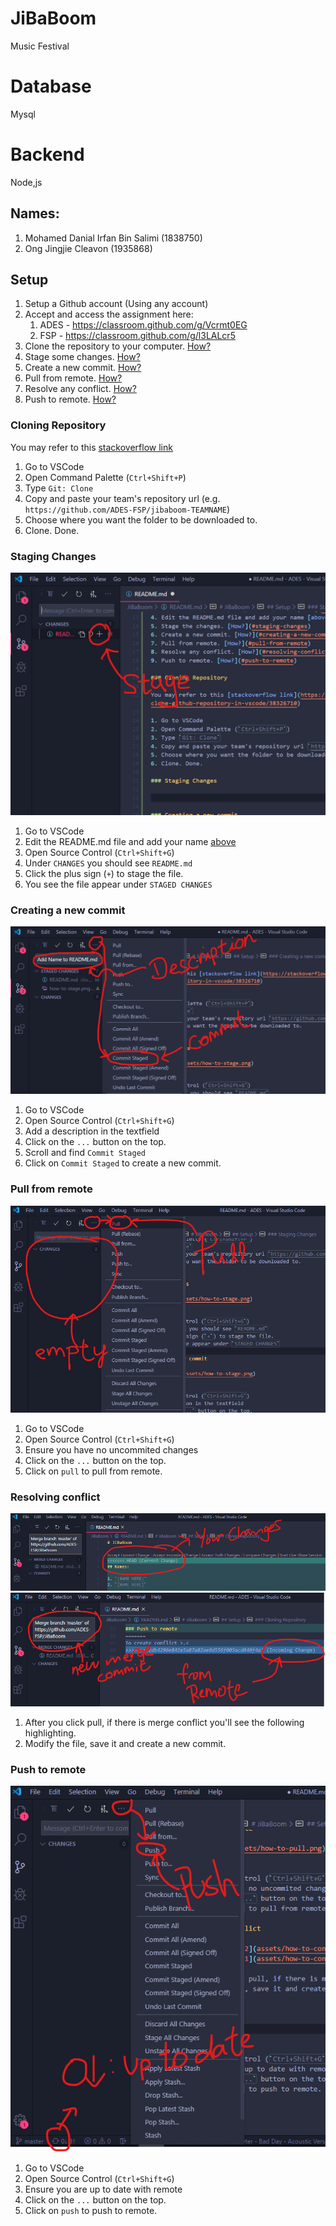 # JiBaBoom
Music Festival
# Database
Mysql
# Backend
Node,js
## Names:

1. Mohamed Danial Irfan Bin Salimi (1838750)
2. Ong Jingjie Cleavon (1935868)

## Setup

1. Setup a Github account (Using any account)
2. Accept and access the assignment here: 
    1. ADES - https://classroom.github.com/g/Vcrmt0EG
    2. FSP - https://classroom.github.com/g/l3LALcr5
3. Clone the repository to your computer. [How?](#cloning-repository)
4. Stage some changes. [How?](#staging-changes)
5. Create a new commit. [How?](#creating-a-new-commit)
6. Pull from remote. [How?](#pull-from-remote)
7. Resolve any conflict. [How?](#resolving-conflict)
8. Push to remote. [How?](#push-to-remote)

### Cloning Repository

You may refer to this [stackoverflow link](https://stackoverflow.com/questions/38307647/clone-github-repository-in-vscode/38326710)

1. Go to VSCode
2. Open Command Palette (`Ctrl+Shift+P`)
3. Type `Git: Clone`
4. Copy and paste your team's repository url (e.g. `https://github.com/ADES-FSP/jibaboom-TEAMNAME`)
5. Choose where you want the folder to be downloaded to.
6. Clone. Done.

### Staging Changes

![how-to-stage](assets/how-to-stage.png)

1. Go to VSCode
2. Edit the README.md file and add your name [above](#names)
3. Open Source Control (`Ctrl+Shift+G`)
4. Under `CHANGES` you should see `README.md`
5. Click the plus sign (`+`) to stage the file.
6. You see the file appear under `STAGED CHANGES`

### Creating a new commit

![how-to-commit](assets/how-to-commit.png)

1. Go to VSCode
2. Open Source Control (`Ctrl+Shift+G`)
3. Add a description in the textfield
4. Click on the `...` button on the top.
5. Scroll and find `Commit Staged`
6. Click on `Commit Staged` to create a new commit.

### Pull from remote

![how-to-pull](assets/how-to-pull.png)

1. Go to VSCode
2. Open Source Control (`Ctrl+Shift+G`)
3. Ensure you have no uncommited changes
4. Click on the `...` button on the top.
5. Click on `pull` to pull from remote.

### Resolving conflict

![how-to-conflict-2](assets/how-to-conflict-2.png)
![how-to-conflict-1](assets/how-to-conflict-1.png)

1. After you click pull, if there is merge conflict you'll see the following highlighting.
2. Modify the file, save it and create a new commit.

### Push to remote

![how-to-push](assets/how-to-push.png)

1. Go to VSCode
2. Open Source Control (`Ctrl+Shift+G`)
3. Ensure you are up to date with remote
4. Click on the `...` button on the top.
5. Click on `push` to push to remote.
